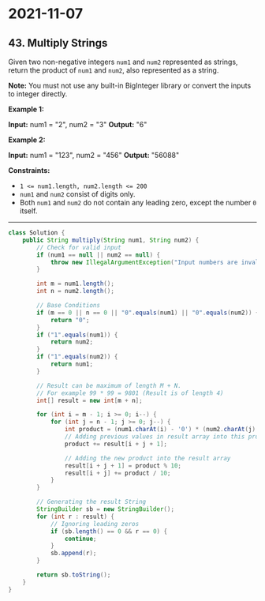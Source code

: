# 2021-11-07

## 43. Multiply Strings

Given two non-negative integers `num1` and `num2` represented as strings, return the product of `num1` and `num2`, also represented as a string.

**Note:** You must not use any built-in BigInteger library or convert the inputs to integer directly.

**Example 1:**

**Input:** num1 = "2", num2 = "3"
**Output:** "6"

**Example 2:**

**Input:** num1 = "123", num2 = "456"
**Output:** "56088"

**Constraints:**

- `1 <= num1.length, num2.length <= 200`
- `num1` and `num2` consist of digits only.
- Both `num1` and `num2` do not contain any leading zero, except the number `0` itself.

---

```java
class Solution {
    public String multiply(String num1, String num2) {
        // Check for valid input
        if (num1 == null || num2 == null) {
            throw new IllegalArgumentException("Input numbers are invalid");
        }

        int m = num1.length();
        int n = num2.length();

        // Base Conditions
        if (m == 0 || n == 0 || "0".equals(num1) || "0".equals(num2)) {
            return "0";
        }
        if ("1".equals(num1)) {
            return num2;
        }
        if ("1".equals(num2)) {
            return num1;
        }

        // Result can be maximum of length M + N.
        // For example 99 * 99 = 9801 (Result is of length 4)
        int[] result = new int[m + n];

        for (int i = m - 1; i >= 0; i--) {
            for (int j = n - 1; j >= 0; j--) {
                int product = (num1.charAt(i) - '0') * (num2.charAt(j) - '0');
                // Adding previous values in result array into this product.
                product += result[i + j + 1];

                // Adding the new product into the result array
                result[i + j + 1] = product % 10;
                result[i + j] += product / 10;
            }
        }

        // Generating the result String
        StringBuilder sb = new StringBuilder();
        for (int r : result) {
            // Ignoring leading zeros
            if (sb.length() == 0 && r == 0) {
                continue;
            }
            sb.append(r);
        }

        return sb.toString();
    }
}
```
